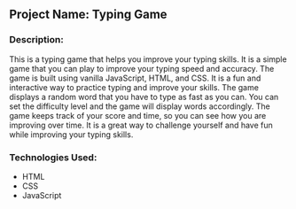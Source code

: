 ## Project Name: Typing Game
### Description:
This is a typing game that helps you improve your typing skills. It is a simple game that you can play to improve your typing speed and accuracy. The game is built using vanilla JavaScript, HTML, and CSS. It is a fun and interactive way to practice typing and improve your skills. The game displays a random word that you have to type as fast as you can. You can set the difficulty level and the game will display words accordingly. The game keeps track of your score and time, so you can see how you are improving over time. It is a great way to challenge yourself and have fun while improving your typing skills.

### Technologies Used:
- HTML
- CSS
- JavaScript
